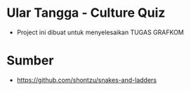 # Ular Tangga - Culture Quiz
- Project ini dibuat untuk menyelesaikan TUGAS GRAFKOM

# Sumber
- https://github.com/shontzu/snakes-and-ladders
